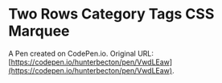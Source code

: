 # Two Rows Category Tags CSS Marquee

A Pen created on CodePen.io. Original URL: [https://codepen.io/hunterbecton/pen/VwdLEaw](https://codepen.io/hunterbecton/pen/VwdLEaw).

